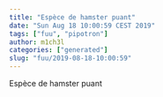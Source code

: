 ```yaml
---
title: "Espèce de hamster puant"
date: "Sun Aug 18 10:00:59 CEST 2019"
tags: ["fuu", "pipotron"]
author: m1ch3l
categories: ["generated"]
slug: "fuu/2019-08-18-10:00:59"
---
```


Espèce de hamster puant
